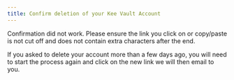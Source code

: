 ```yaml
---
title: Confirm deletion of your Kee Vault Account
---
```


Confirmation did not work. Please ensure the link you click on or copy/paste is not cut off and does not contain extra characters after the end.

If you asked to delete your account more than a few days ago, you will need to start the process again and click on the new link we will then email to you.

